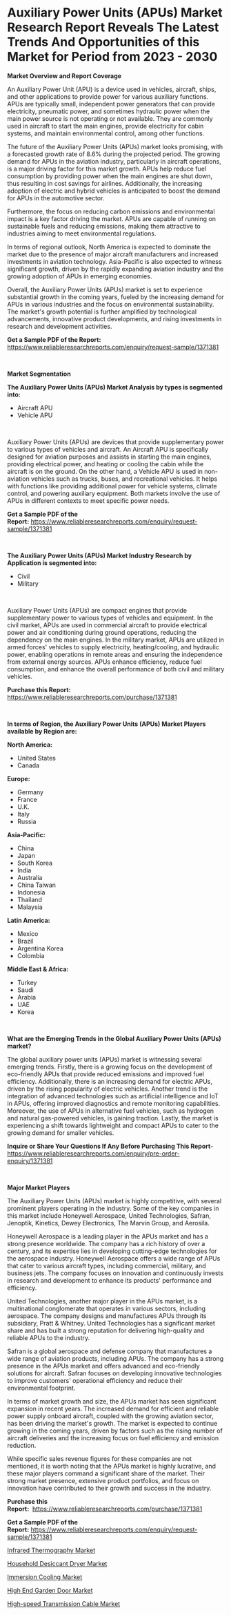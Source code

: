 <p><h1>Auxiliary Power Units (APUs) Market Research Report Reveals The Latest Trends And Opportunities of this Market for Period from 2023 - 2030</h1></p><p><strong>Market Overview and Report Coverage</strong></p>
<p><p>An Auxiliary Power Unit (APU) is a device used in vehicles, aircraft, ships, and other applications to provide power for various auxiliary functions. APUs are typically small, independent power generators that can provide electricity, pneumatic power, and sometimes hydraulic power when the main power source is not operating or not available. They are commonly used in aircraft to start the main engines, provide electricity for cabin systems, and maintain environmental control, among other functions.</p><p>The future of the Auxiliary Power Units (APUs) market looks promising, with a forecasted growth rate of 8.6% during the projected period. The growing demand for APUs in the aviation industry, particularly in aircraft operations, is a major driving factor for this market growth. APUs help reduce fuel consumption by providing power when the main engines are shut down, thus resulting in cost savings for airlines. Additionally, the increasing adoption of electric and hybrid vehicles is anticipated to boost the demand for APUs in the automotive sector.</p><p>Furthermore, the focus on reducing carbon emissions and environmental impact is a key factor driving the market. APUs are capable of running on sustainable fuels and reducing emissions, making them attractive to industries aiming to meet environmental regulations.</p><p>In terms of regional outlook, North America is expected to dominate the market due to the presence of major aircraft manufacturers and increased investments in aviation technology. Asia-Pacific is also expected to witness significant growth, driven by the rapidly expanding aviation industry and the growing adoption of APUs in emerging economies.</p><p>Overall, the Auxiliary Power Units (APUs) market is set to experience substantial growth in the coming years, fueled by the increasing demand for APUs in various industries and the focus on environmental sustainability. The market's growth potential is further amplified by technological advancements, innovative product developments, and rising investments in research and development activities.</p></p>
<p><strong>Get a Sample PDF of the Report:</strong> <a href="https://www.reliableresearchreports.com/enquiry/request-sample/1371381">https://www.reliableresearchreports.com/enquiry/request-sample/1371381</a></p>
<p>&nbsp;</p>
<p><strong>Market Segmentation</strong></p>
<p><strong>The Auxiliary Power Units (APUs) Market Analysis by types is segmented into:</strong></p>
<p><ul><li>Aircraft APU</li><li>Vehicle APU</li></ul></p>
<p>&nbsp;</p>
<p><p>Auxiliary Power Units (APUs) are devices that provide supplementary power to various types of vehicles and aircraft. An Aircraft APU is specifically designed for aviation purposes and assists in starting the main engines, providing electrical power, and heating or cooling the cabin while the aircraft is on the ground. On the other hand, a Vehicle APU is used in non-aviation vehicles such as trucks, buses, and recreational vehicles. It helps with functions like providing additional power for vehicle systems, climate control, and powering auxiliary equipment. Both markets involve the use of APUs in different contexts to meet specific power needs.</p></p>
<p><strong>Get a Sample PDF of the Report:</strong>&nbsp;<a href="https://www.reliableresearchreports.com/enquiry/request-sample/1371381">https://www.reliableresearchreports.com/enquiry/request-sample/1371381</a></p>
<p>&nbsp;</p>
<p><strong>The Auxiliary Power Units (APUs) Market Industry Research by Application is segmented into:</strong></p>
<p><ul><li>Civil</li><li>Military</li></ul></p>
<p>&nbsp;</p>
<p><p>Auxiliary Power Units (APUs) are compact engines that provide supplementary power to various types of vehicles and equipment. In the civil market, APUs are used in commercial aircraft to provide electrical power and air conditioning during ground operations, reducing the dependency on the main engines. In the military market, APUs are utilized in armed forces' vehicles to supply electricity, heating/cooling, and hydraulic power, enabling operations in remote areas and ensuring the independence from external energy sources. APUs enhance efficiency, reduce fuel consumption, and enhance the overall performance of both civil and military vehicles.</p></p>
<p><strong>Purchase this Report:</strong>&nbsp; <a href="https://www.reliableresearchreports.com/purchase/1371381">https://www.reliableresearchreports.com/purchase/1371381</a></p>
<p>&nbsp;</p>
<p><strong>In terms of Region, the Auxiliary Power Units (APUs) Market Players available by Region are:</strong></p>
<p>
    <p> <strong> North America: </strong>
        <ul>
            <li>United States</li>
            <li>Canada</li>
        </ul>
        </p> 
    <p> <strong> Europe: </strong>
        <ul>
            <li>Germany</li>
            <li>France</li>
            <li>U.K.</li>
            <li>Italy</li>
            <li>Russia</li>
        </ul>
        </p> 
    <p> <strong> Asia-Pacific: </strong>
        <ul>
            <li>China</li>
            <li>Japan</li>
            <li>South Korea</li>
            <li>India</li>
            <li>Australia</li>
            <li>China Taiwan</li>
            <li>Indonesia</li>
            <li>Thailand</li>
            <li>Malaysia</li>
        </ul>
        </p> 
    <p> <strong> Latin America: </strong>
        <ul>
            <li>Mexico</li>
            <li>Brazil</li>
            <li>Argentina Korea</li>
            <li>Colombia</li>
        </ul>
        </p> 
    <p> <strong> Middle East & Africa: </strong>
        <ul>
            <li>Turkey</li>
            <li>Saudi</li>
            <li>Arabia</li>
            <li>UAE</li>
            <li>Korea</li>
        </ul>
    </p>
    </p>
<p>&nbsp;</p>
<p><strong>What are the Emerging Trends in the Global Auxiliary Power Units (APUs) market?</strong></p>
<p><p>The global auxiliary power units (APUs) market is witnessing several emerging trends. Firstly, there is a growing focus on the development of eco-friendly APUs that provide reduced emissions and improved fuel efficiency. Additionally, there is an increasing demand for electric APUs, driven by the rising popularity of electric vehicles. Another trend is the integration of advanced technologies such as artificial intelligence and IoT in APUs, offering improved diagnostics and remote monitoring capabilities. Moreover, the use of APUs in alternative fuel vehicles, such as hydrogen and natural gas-powered vehicles, is gaining traction. Lastly, the market is experiencing a shift towards lightweight and compact APUs to cater to the growing demand for smaller vehicles.</p></p>
<p><strong>Inquire or Share Your Questions If Any Before Purchasing This Report</strong>- <a href="https://www.reliableresearchreports.com/enquiry/pre-order-enquiry/1371381">https://www.reliableresearchreports.com/enquiry/pre-order-enquiry/1371381</a></p>
<p>&nbsp;</p>
<p><strong>Major Market Players</strong></p>
<p><p>The Auxiliary Power Units (APUs) market is highly competitive, with several prominent players operating in the industry. Some of the key companies in this market include Honeywell Aerospace, United Technologies, Safran, Jenoptik, Kinetics, Dewey Electronics, The Marvin Group, and Aerosila.</p><p>Honeywell Aerospace is a leading player in the APUs market and has a strong presence worldwide. The company has a rich history of over a century, and its expertise lies in developing cutting-edge technologies for the aerospace industry. Honeywell Aerospace offers a wide range of APUs that cater to various aircraft types, including commercial, military, and business jets. The company focuses on innovation and continuously invests in research and development to enhance its products' performance and efficiency. </p><p>United Technologies, another major player in the APUs market, is a multinational conglomerate that operates in various sectors, including aerospace. The company designs and manufactures APUs through its subsidiary, Pratt & Whitney. United Technologies has a significant market share and has built a strong reputation for delivering high-quality and reliable APUs to the industry. </p><p>Safran is a global aerospace and defense company that manufactures a wide range of aviation products, including APUs. The company has a strong presence in the APUs market and offers advanced and eco-friendly solutions for aircraft. Safran focuses on developing innovative technologies to improve customers' operational efficiency and reduce their environmental footprint.</p><p>In terms of market growth and size, the APUs market has seen significant expansion in recent years. The increased demand for efficient and reliable power supply onboard aircraft, coupled with the growing aviation sector, has been driving the market's growth. The market is expected to continue growing in the coming years, driven by factors such as the rising number of aircraft deliveries and the increasing focus on fuel efficiency and emission reduction.</p><p>While specific sales revenue figures for these companies are not mentioned, it is worth noting that the APUs market is highly lucrative, and these major players command a significant share of the market. Their strong market presence, extensive product portfolios, and focus on innovation have contributed to their growth and success in the industry.</p></p>
<p><strong>Purchase this Report:</strong>&nbsp;&nbsp;<a href="https://www.reliableresearchreports.com/purchase/1371381">https://www.reliableresearchreports.com/purchase/1371381</a></p>
<p></p>
<p><strong>Get a Sample PDF of the Report:</strong>&nbsp;<a href="https://www.reliableresearchreports.com/enquiry/request-sample/1371381">https://www.reliableresearchreports.com/enquiry/request-sample/1371381</a></p>
<p><p><a href="https://medium.com/@horlandkidd/infrared-thermography-market-size-cagr-trends-2024-2030-964c2d893d49">Infrared Thermography Market</a></p><p><a href="https://www.linkedin.com/pulse/household-desiccant-dryer-market-size-growth-forecast-viveke-letitia-lidbf/">Household Desiccant Dryer Market</a></p><p><a href="https://medium.com/@slanecode210/immersion-cooling-market-size-cagr-trends-2024-2030-d9d33b282b82">Immersion Cooling Market</a></p><p><a href="https://www.linkedin.com/pulse/high-end-garden-door-market-size-share-global-analysis-report-9krlf/">High End Garden Door Market</a></p><p><a href="https://www.linkedin.com/pulse/high-speed-transmission-cable-market-research-report-provides-lerwf/">High-speed Transmission Cable Market</a></p></p>
